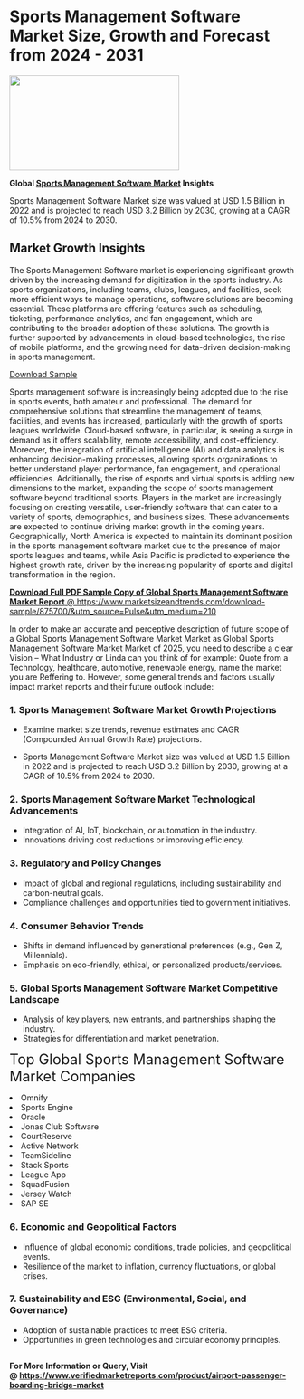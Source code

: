 <H1>Sports Management Software Market Size, Growth and Forecast from 2024 - 2031</H1><img class="aligncenter size-medium wp-image-584254" src="https://thirdeyenews.in/wp-content/uploads/2024/09/Global-Market-Research-300x168.jpeg" alt="" width="300" height="168" /><p><strong>Global&nbsp;<a href="https://www.marketsizeandtrends.com/download-sample/875700/&amp;utm_source=Pulse&amp;utm_medium=210">Sports Management Software Market</a> Insights</strong></p><p>Sports Management Software Market size was valued at USD 1.5 Billion in 2022 and is projected to reach USD 3.2 Billion by 2030, growing at a CAGR of 10.5% from 2024 to 2030.</p><p><!DOCTYPE html> <html lang="en"> <head> <meta charset="UTF-8"> <meta name="viewport" content="width=device-width, initial-scale=1.0"> <title>Sports Management Software Market Growth Insights</title> </head> <body> <h2>Market Growth Insights</h2> <p>The Sports Management Software market is experiencing significant growth driven by the increasing demand for digitization in the sports industry. As sports organizations, including teams, clubs, leagues, and facilities, seek more efficient ways to manage operations, software solutions are becoming essential. These platforms are offering features such as scheduling, ticketing, performance analytics, and fan engagement, which are contributing to the broader adoption of these solutions. The growth is further supported by advancements in cloud-based technologies, the rise of mobile platforms, and the growing need for data-driven decision-making in sports management.</p> <p><a href="#">Download Sample</a></p> <p>Sports management software is increasingly being adopted due to the rise in sports events, both amateur and professional. The demand for comprehensive solutions that streamline the management of teams, facilities, and events has increased, particularly with the growth of sports leagues worldwide. Cloud-based software, in particular, is seeing a surge in demand as it offers scalability, remote accessibility, and cost-efficiency. Moreover, the integration of artificial intelligence (AI) and data analytics is enhancing decision-making processes, allowing sports organizations to better understand player performance, fan engagement, and operational efficiencies. Additionally, the rise of esports and virtual sports is adding new dimensions to the market, expanding the scope of sports management software beyond traditional sports. Players in the market are increasingly focusing on creating versatile, user-friendly software that can cater to a variety of sports, demographics, and business sizes. These advancements are expected to continue driving market growth in the coming years. Geographically, North America is expected to maintain its dominant position in the sports management software market due to the presence of major sports leagues and teams, while Asia Pacific is predicted to experience the highest growth rate, driven by the increasing popularity of sports and digital transformation in the region.</p> <p><a href="#"></p><p><span class=""><strong>Download Full PDF Sample Copy of Global Sports Management Software Market Report</strong> @ <a href="https://www.marketsizeandtrends.com/download-sample/875700/&amp;utm_source=Pulse&amp;utm_medium=210" target="_blank">https://www.marketsizeandtrends.com/download-sample/875700/&amp;utm_source=Pulse&amp;utm_medium=210</a></span></p><p>In order to make an accurate and perceptive description of future scope of a Global&nbsp;Sports Management Software Market Market as Global&nbsp;Sports Management Software Market Market of 2025, you need to describe a clear Vision &ndash; What Industry or Linda can you think of for example: Quote from a Technology, healthcare, automotive, renewable energy, name the market you are Reffering to. However, some general trends and factors usually impact market reports and their future outlook include:</p><h3>1.&nbsp;<strong>Sports Management Software Market Growth Projections</strong></h3><ul><li>Examine market size trends, revenue estimates and CAGR (Compounded Annual Growth Rate) projections.</li><li><p>Sports Management Software Market size was valued at USD 1.5 Billion in 2022 and is projected to reach USD 3.2 Billion by 2030, growing at a CAGR of 10.5% from 2024 to 2030.</p></li></ul><h3>2.&nbsp;<strong>Sports Management Software Market Technological Advancements</strong></h3><ul><li>Integration of AI, IoT, blockchain, or automation in the industry.</li><li>Innovations driving cost reductions or improving efficiency.</li></ul><h3>3.&nbsp;<strong>Regulatory and Policy Changes</strong></h3><ul><li>Impact of global and regional regulations, including sustainability and carbon-neutral goals.</li><li>Compliance challenges and opportunities tied to government initiatives.</li></ul><h3>4.&nbsp;<strong>Consumer Behavior Trends</strong></h3><ul><li>Shifts in demand influenced by generational preferences (e.g., Gen Z, Millennials).</li><li>Emphasis on eco-friendly, ethical, or personalized products/services.</li></ul><h3>5.&nbsp;<strong>Global Sports Management Software Market Competitive Landscape</strong></h3><ul><li>Analysis of key players, new entrants, and partnerships shaping the industry.</li><li>Strategies for differentiation and market penetration.</li></ul><p data-pm-slice="1 1 []"><span style="color: inherit; font-family: inherit; font-size: 25px;">Top Global Sports Management Software Market Companies</span></p><div class="" data-test-id=""><p><li>Omnify</li><li> Sports Engine</li><li> Oracle</li><li> Jonas Club Software</li><li> CourtReserve</li><li> Active Network</li><li> TeamSideline</li><li> Stack Sports</li><li> League App</li><li> SquadFusion</li><li> Jersey Watch</li><li> SAP SE</li></p></div><h3>6.&nbsp;<strong>Economic and Geopolitical Factors</strong></h3><ul><li>Influence of global economic conditions, trade policies, and geopolitical events.</li><li>Resilience of the market to inflation, currency fluctuations, or global crises.</li></ul><h3>7.&nbsp;<strong>Sustainability and ESG (Environmental, Social, and Governance)</strong></h3><ul><li>Adoption of sustainable practices to meet ESG criteria.</li><li>Opportunities in green technologies and circular economy principles.</li></ul><h2><strong style="font-size: 14px;">For More Information or Query, Visit @&nbsp;</strong><a style="background-color: #ffffff; font-size: 14px;" href="https://www.marketsizeandtrends.com/report/sports-management-software-market/" target="_blank">https://www.verifiedmarketreports.com/product/airport-passenger-boarding-bridge-market</a></h2>
